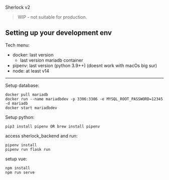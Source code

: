 Sherlock v2

> WIP - not suitable for production.


Setting up your development env
---

Tech menu:
- docker: last version
  - last version mariadb container
- pipenv: last version (python 3.9++) (doesnt work with macOs big sur)
- node: at least v14


---
Setup database:

```
docker pull mariadb
docker run --name mariadbdev -p 3306:3306 -e MYSQL_ROOT_PASSWORD=12345 -d mariadb
docker start mariadbdev
```
Setup python:

```
pip3 install pipenv OR brew install pipenv
```
access sherlock_backend and run:

```
pipenv install
pipenv run flask run
```

setup vue:
```
npm install
npm run serve
```